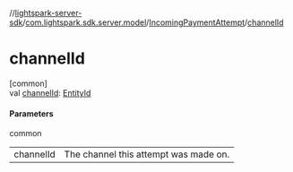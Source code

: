 //[lightspark-server-sdk](../../../index.md)/[com.lightspark.sdk.server.model](../index.md)/[IncomingPaymentAttempt](index.md)/[channelId](channel-id.md)

# channelId

[common]\
val [channelId](channel-id.md): [EntityId](../-entity-id/index.md)

#### Parameters

common

| | |
|---|---|
| channelId | The channel this attempt was made on. |

